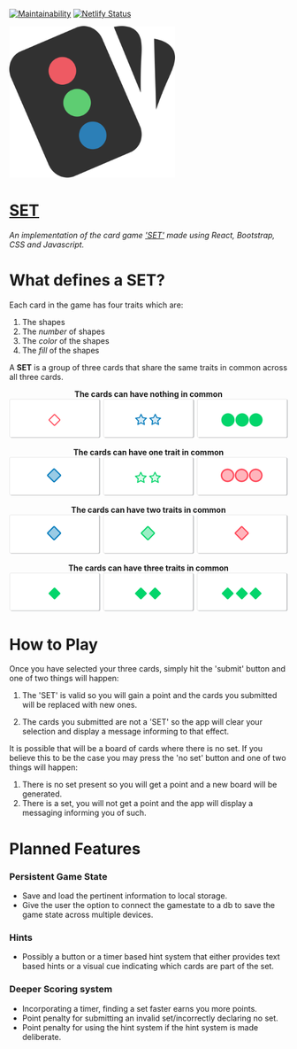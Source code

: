 [![Maintainability](https://api.codeclimate.com/v1/badges/42388835c250029e4251/maintainability)](https://codeclimate.com/github/Karan-Taneja/SetGame/maintainability)
[![Netlify Status](https://api.netlify.com/api/v1/badges/719db664-2369-4c76-b84a-a20820faeb39/deploy-status)](https://app.netlify.com/sites/setgame/deploys)

<img src="./src/assets/setlogo.svg" width=300px/>

# **<a href="https://setgame.netlify.com">SET</a>**

*An implementation of the card game <a href="https://en.wikipedia.org/wiki/Set_(card_game)">'SET'</a> made using React, Bootstrap, CSS and Javascript.*

# **What defines a SET?**
Each card in the game has four traits which are:
  1. The shapes
  2. The *number* of shapes
  3. The *color* of the shapes
  4. The *fill* of the shapes

A **SET** is a group of three cards that share the same traits in common across all three cards.

  **<div style="margin: 0; padding: 0; text-align: center;">The cards can have nothing in common</div>**
  <img src="./src/assets/instructions/setOfZero.png" />

  **<div style="margin: 0; padding: 0; text-align: center;">The cards can have one trait in common</div>**
  <img src="./src/assets/instructions/setOfOne.png" />

  **<div style="margin: 0; padding: 0; text-align: center;">The cards can have two traits in common</div>**
  <img src="./src/assets/instructions/setOfTwo.png" />

  **<div style="margin: 0; padding: 0; text-align: center;">The cards can have three traits in common</div>**
  <img src="./src/assets/instructions/setOfThree.png" />

# **How to Play**

Once you have selected your three cards, simply hit the 'submit' button and one of two things will happen:

  1. The 'SET' is valid so you will gain a point and the cards you submitted will be replaced with new ones.

  2. The cards you submitted are not a 'SET' so the app will clear your selection and display a message informing to that effect.

It is possible that will be a board of cards where there is no set. If you believe this to be the case you may press the 'no set' button and one of two things will happen:

  1. There is no set present so you will get a point and a new board will be generated.
  2. There is a set, you will not get a point and the app will display a messaging informing you of such.

# **Planned Features**
### **Persistent Game State**
  * Save and load the pertinent information to local storage.
  * Give the user the option to connect the gamestate to a db to save the game state across multiple devices.
### **Hints**
  * Possibly a button or a timer based hint system that either provides text based hints or a visual cue indicating which cards are part of the set.
### **Deeper Scoring system**
  * Incorporating a timer, finding a set faster earns you more points.
  * Point penalty for submitting an invalid set/incorrectly declaring no set.
  * Point penalty for using the hint system if the hint system is made deliberate.
